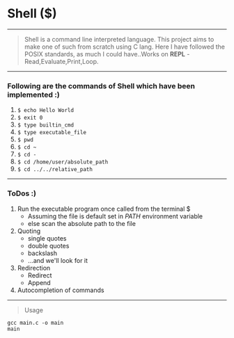 # Shell ($)
---
>Shell is a command line interpreted language. This project aims to make one of such from scratch using C lang. Here I have followed the POSIX standards, as much I could have..Works on **REPL** -Read,Evaluate,Print,Loop.
---
###  Following are the commands of Shell which have been implemented :)
1. `$ echo Hello World`
2. `$ exit 0`
3. `$ type builtin_cmd`
4. `$ type executable_file`
5.  `$ pwd`
6.  `$ cd ~`
7.  `$ cd -`
8.  `$ cd /home/user/absolute_path`
9.  `$ cd ../../relative_path`
---
### ToDos :)
1. Run the executable program once called from the terminal $
    * Assuming the file is default set in _PATH_ environment variable
    * else scan the absolute path to the file
2. Quoting
    * single quotes
    * double quotes
    * backslash
    * ...and we'll look for it
3. Redirection
    * Redirect
    * Append
4. Autocompletion of commands

---
>Usage
```
gcc main.c -o main
main
```
